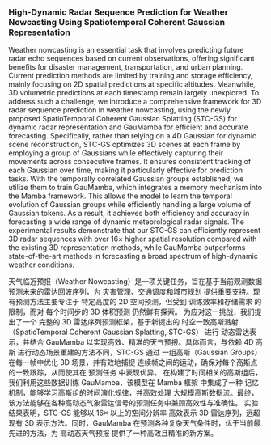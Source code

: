 ### High-Dynamic Radar Sequence Prediction for Weather Nowcasting Using Spatiotemporal Coherent Gaussian Representation

Weather nowcasting is an essential task that involves predicting future radar echo sequences based on current observations, offering significant benefits for disaster management, transportation, and urban planning. Current prediction methods are limited by training and storage efficiency, mainly focusing on 2D spatial predictions at specific altitudes. Meanwhile, 3D volumetric predictions at each timestamp remain largely unexplored. To address such a challenge, we introduce a comprehensive framework for 3D radar sequence prediction in weather nowcasting, using the newly proposed SpatioTemporal Coherent Gaussian Splatting (STC-GS) for dynamic radar representation and GauMamba for efficient and accurate forecasting. Specifically, rather than relying on a 4D Gaussian for dynamic scene reconstruction, STC-GS optimizes 3D scenes at each frame by employing a group of Gaussians while effectively capturing their movements across consecutive frames. It ensures consistent tracking of each Gaussian over time, making it particularly effective for prediction tasks. With the temporally correlated Gaussian groups established, we utilize them to train GauMamba, which integrates a memory mechanism into the Mamba framework. This allows the model to learn the temporal evolution of Gaussian groups while efficiently handling a large volume of Gaussian tokens. As a result, it achieves both efficiency and accuracy in forecasting a wide range of dynamic meteorological radar signals. The experimental results demonstrate that our STC-GS can efficiently represent 3D radar sequences with over 16× higher spatial resolution compared with the existing 3D representation methods, while GauMamba outperforms state-of-the-art methods in forecasting a broad spectrum of high-dynamic weather conditions.

天气临近预报（Weather Nowcasting）是一项关键任务，旨在基于当前观测数据预测未来的雷达回波序列，为 灾害管理、交通调度和城市规划 提供重要支持。现有预测方法主要专注于 特定高度的 2D 空间预测，但受到 训练效率和存储需求 的限制，而对 每个时间步的 3D 体积预测 仍然鲜有探索。
为应对这一挑战，我们提出了一个 完整的 3D 雷达序列预测框架，基于新提出的 时空一致高斯溅射（SpatioTemporal Coherent Gaussian Splatting, STC-GS） 进行 动态雷达表示，并结合 GauMamba 以实现高效、精准的天气预报。具体而言，与依赖 4D 高斯 进行动态场景重建的方法不同，STC-GS 通过 一组高斯（Gaussian Groups） 在每一帧中优化 3D 场景，并有效地捕捉 连续帧之间的运动，确保对每个高斯点的一致跟踪，从而使其在 预测任务 中表现优异。
在构建了时间相关的高斯组后，我们利用这些数据训练 GauMamba，该模型在 Mamba 框架 中集成了一种 记忆机制，能够学习高斯组的时间演化规律，并高效处理 大规模高斯数据流。最终，该方法能够在各种高动态气象雷达信号的预测任务中兼顾高效性与准确性。
实验结果表明，STC-GS 能够以 16× 以上的空间分辨率 高效表示 3D 雷达序列，远超现有 3D 表示方法。同时，GauMamba 在预测各种复杂天气条件时，优于当前最先进的方法，为 高动态天气预报 提供了一种高效且精准的新方案。
